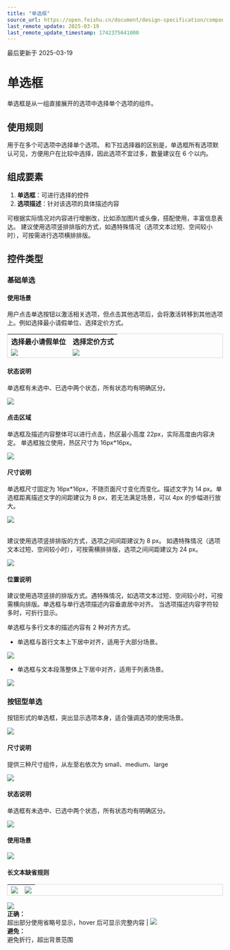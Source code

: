```yaml
---
title: "单选框"
source_url: https://open.feishu.cn/document/design-specification/component---data-entry/radio
last_remote_update: 2025-03-19
last_remote_update_timestamp: 1742375641000
---
```

最后更新于 2025-03-19

# 单选框
单选框是从一组直接展开的选项中选择单个选项的组件。

## 使用规则

用于在多个可选项中选择单个选项。
和下拉选择器的区别是，单选框所有选项默认可见，方便用户在比较中选择，因此选项不宜过多，数量建议在 6 个以内。

## 组成要素

1. **单选框**：可进行选择的控件
1. **选项描述**：针对该选项的具体描述内容

可根据实际情况对内容进行增删改，比如添加图片或头像，搭配使用，丰富信息表达。
建议使用选项竖排排版的方式，如遇特殊情况（选项文本过短、空间较小时），可按需进行选项横排排版。

## 控件类型

### 基础单选

#### 使用场景

用户点击单选按钮以激活相关选项，但点击其他选项后，会将激活转移到其他选项上。例如选择最小请假单位、选择定价方式。

选择最小请假单位 | 选择定价方式
--- | ---
![](https://sf3-cn.feishucdn.com/obj/open-platform-opendoc/d4b696ea37fc8463123929ea01d833a1_125AbK3haK.png?height=484&lazyload=true&width=2048) | ![](https://sf3-cn.feishucdn.com/obj/open-platform-opendoc/d1258412d169ec1a56154c2d428c0ac4_ZFFLyB1wdq.png?height=1340&lazyload=true&width=2048)

#### 状态说明

单选框有未选中、已选中两个状态，所有状态均有明确区分。

![](https://sf3-cn.feishucdn.com/obj/open-platform-opendoc/8ef10ae3117ab1fe074cbeb544b82018_28jApph1M0.png?height=464&lazyload=true&maxWidth=800&width=2048)

#### 点击区域

单选框及描述内容整体可以进行点击，热区最小高度 22px，实际高度由内容决定。
单选框独立使用，热区尺寸为 16px*16px。

![](https://sf3-cn.feishucdn.com/obj/open-platform-opendoc/fac299933ef0e3accf4a7bf51f8e9aa2_TeERsOtlLZ.png?height=402&lazyload=true&maxWidth=800&width=2048)

#### 尺寸说明

单选框尺寸固定为 16px*16px，不随页面尺寸变化而变化。描述文字为 14 px。单选框距离描述文字的间距建议为 8 px，若无法满足场景，可以 4px 的步幅进行放大。

![](https://sf3-cn.feishucdn.com/obj/open-platform-opendoc/725aefb7e47f12dfe66b89bb7a2d2f8b_RMJ7CLQ8KS.png?height=402&lazyload=true&maxWidth=800&width=2048)

<br>
建议使用选项竖排排版的方式，选项之间间距建议为 8 px。
如遇特殊情况（选项文本过短、空间较小时），可按需横排排版，选项之间间距建议为 24 px。

![](https://sf3-cn.feishucdn.com/obj/open-platform-opendoc/78a6210d62800b7eb7dd50c516bab157_eUehMYMrEV.png?height=586&lazyload=true&maxWidth=800&width=2048)

#### 位置说明

建议使用选项竖排的排版方式。遇特殊情况，如选项文本过短、空间较小时，可按需横向排版。单选框与单行选项描述内容垂直居中对齐。
当选项描述内容字符较多时，可折行显示。

单选框与多行文本的描述内容有 2 种对齐方式。
- 单选框与首行文本上下居中对齐，适用于大部分场景。

![](https://sf3-cn.feishucdn.com/obj/open-platform-opendoc/5ec4bf8953acf074c8433c4e20539630_qvAHwW6RMK.png?height=592&lazyload=true&maxWidth=800&width=2048)
- 单选框与文本段落整体上下居中对齐，适用于列表场景。

![](https://sf3-cn.feishucdn.com/obj/open-platform-opendoc/ae06c734ed3a2b4e2a3ba9135e9d3c0a_V4I5AmgkyB.png?height=572&lazyload=true&maxWidth=800&width=2048)

### 按钮型单选

按钮形式的单选框，突出显示选项本身，适合强调选项的使用场景。

![](https://sf3-cn.feishucdn.com/obj/open-platform-opendoc/b6ca814231049ca051df27237cd8f3f7_MkPjiudFn1.png?height=224&lazyload=true&maxWidth=800&width=2048)

#### 尺寸说明

提供三种尺寸组件，从左至右依次为 small、medium、large

![](https://sf3-cn.feishucdn.com/obj/open-platform-opendoc/0c4da98f20d2f1b39cf7aa5459717518_RxNCHHWXvv.png?height=224&lazyload=true&maxWidth=800&width=2048)

#### 状态说明

单选框有未选中、已选中两个状态，所有状态均有明确区分。

![](https://sf3-cn.feishucdn.com/obj/open-platform-opendoc/27da82c520ef5695243d08a712b14ddd_crDfuCNV9w.png?height=464&lazyload=true&maxWidth=800&width=2048)

#### 使用场景

![](https://sf3-cn.feishucdn.com/obj/open-platform-opendoc/12c108ecee718b2655a338e152e22826_A6EtYmKrWf.png?height=1334&lazyload=true&maxWidth=800&width=2048)

#### 长文本缺省规则

![](https://sf3-cn.feishucdn.com/obj/open-platform-opendoc/c2c09a763a85936877ecf04eea9ef791_6odJB0EKnV.png?height=224&lazyload=true&width=500) | ![](https://sf3-cn.feishucdn.com/obj/open-platform-opendoc/eba0e197b39a25be5cbb87875e83cedb_tCPHJ9DDVw.png?height=224&lazyload=true&width=500)
--- | ---
![](https://sf3-cn.feishucdn.com/obj/open-platform-opendoc/f280964f6dabb16bf6ea6801799276a3_3hYp5rFRao.png?height=20&lazyload=true&width=800)  
**正确：**   
超出部分使用省略号显示，hover 后可显示完整内容 | ![](https://sf3-cn.feishucdn.com/obj/open-platform-opendoc/5d576ae0cad45457a2c92e8b32194543_EWbyDet7Zc.png?height=20&lazyload=true&width=800)  
**避免：**   
避免折行，超出背景范围

<!DOCTYPE html>
<html>
<head>
    <style>
        table {
            border-collapse: separate;
            border-spacing: 0;
            border: 1px solid #D5D5D6;
        }

td {
            border: 1px solid #EAEAEA;
            padding: 0px;
        }
    </style>
</head>
</html>
